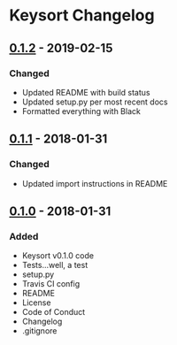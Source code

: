 # Keysort Changelog


## [0.1.2] - 2019-02-15

### Changed
- Updated README with build status
- Updated setup.py per most recent docs
- Formatted everything with Black


## [0.1.1] - 2018-01-31

### Changed
- Updated import instructions in README


## [0.1.0] - 2018-01-31

### Added
- Keysort v0.1.0 code
- Tests...well, a test
- setup.py
- Travis CI config
- README
- License
- Code of Conduct
- Changelog
- .gitignore


[Unreleased]: https://github.com/nkantar/Keysort/compare/0.1.2...HEAD
[0.1.2]: https://github.com/nkantar/Keysort/compare/0.1.1...0.1.2
[0.1.1]: https://github.com/nkantar/Keysort/compare/0.1.0...0.1.1
[0.1.0]: https://github.com/nkantar/Keysort/releases/tag/0.1.0
